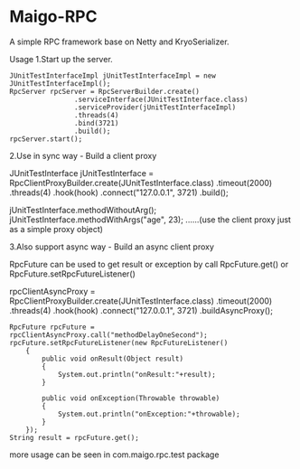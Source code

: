 # Maigo-RPC
A simple RPC framework base on Netty and KryoSerializer.


Usage 
1.Start up the server.

    JUnitTestInterfaceImpl jUnitTestInterfaceImpl = new JUnitTestInterfaceImpl();
	RpcServer rpcServer = RpcServerBuilder.create()
				 	.serviceInterface(JUnitTestInterface.class)
				  	.serviceProvider(jUnitTestInterfaceImpl)
				  	.threads(4)
				  	.bind(3721)
				  	.build();
	rpcServer.start();
	
2.Use in sync way - Build a client proxy

  JUnitTestInterface jUnitTestInterface = RpcClientProxyBuilder.create(JUnitTestInterface.class)
  		.timeout(2000)
  		.threads(4)
  		.hook(hook)
  		.connect("127.0.0.1", 3721)
  		.build();
												
jUnitTestInterface.methodWithoutArg();
jUnitTestInterface.methodWithArgs("age", 23);
	......(use the client proxy just as a simple proxy object)
	
3.Also support async way - Build an async client proxy

  RpcFuture can be used to get result or exception by call RpcFuture.get() or RpcFuture.setRpcFutureListener()

  rpcClientAsyncProxy = RpcClientProxyBuilder.create(JUnitTestInterface.class)
		.timeout(2000)
		.threads(4)
		.hook(hook)
		.connect("127.0.0.1", 3721)
		.buildAsyncProxy();
	
	RpcFuture rpcFuture = rpcClientAsyncProxy.call("methodDelayOneSecond");
	rpcFuture.setRpcFutureListener(new RpcFutureListener() 
		{			
			public void onResult(Object result) 
			{
				System.out.println("onResult:"+result);
			}
			
			public void onException(Throwable throwable) 
			{
				System.out.println("onException:"+throwable);
			}
		});
	String result = rpcFuture.get();
	
more usage can be seen in com.maigo.rpc.test package
